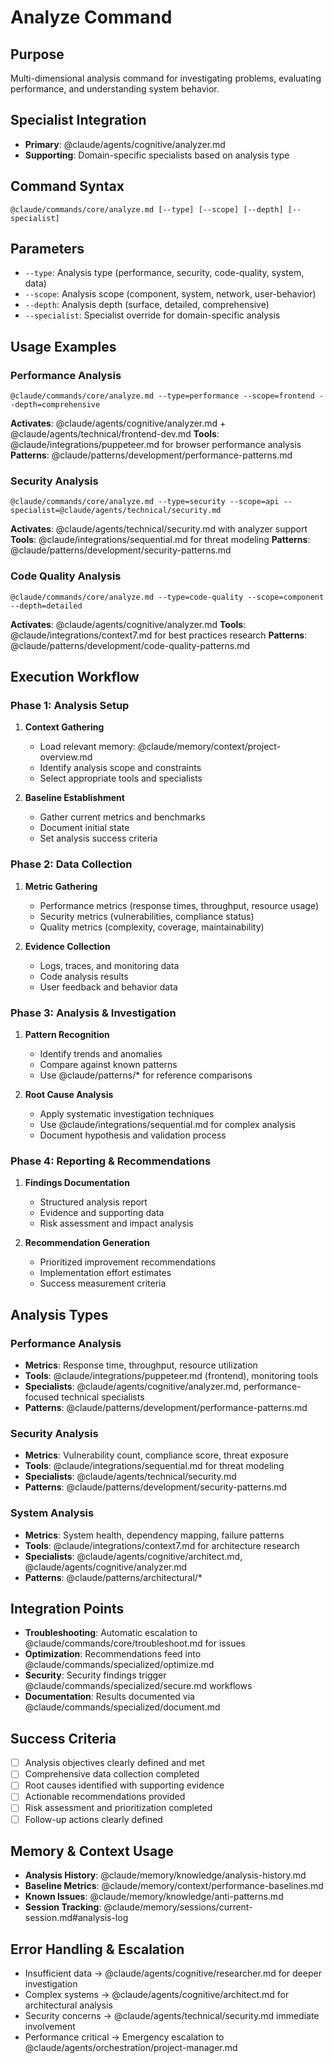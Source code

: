 # Analyze Command

## Purpose
Multi-dimensional analysis command for investigating problems, evaluating performance, and understanding system behavior.

## Specialist Integration
- **Primary**: @claude/agents/cognitive/analyzer.md
- **Supporting**: Domain-specific specialists based on analysis type

## Command Syntax
```
@claude/commands/core/analyze.md [--type] [--scope] [--depth] [--specialist]
```

## Parameters
- `--type`: Analysis type (performance, security, code-quality, system, data)
- `--scope`: Analysis scope (component, system, network, user-behavior)
- `--depth`: Analysis depth (surface, detailed, comprehensive)
- `--specialist`: Specialist override for domain-specific analysis

## Usage Examples

### Performance Analysis
```
@claude/commands/core/analyze.md --type=performance --scope=frontend --depth=comprehensive
```
**Activates**: @claude/agents/cognitive/analyzer.md + @claude/agents/technical/frontend-dev.md
**Tools**: @claude/integrations/puppeteer.md for browser performance analysis
**Patterns**: @claude/patterns/development/performance-patterns.md

### Security Analysis
```
@claude/commands/core/analyze.md --type=security --scope=api --specialist=@claude/agents/technical/security.md
```
**Activates**: @claude/agents/technical/security.md with analyzer support
**Tools**: @claude/integrations/sequential.md for threat modeling
**Patterns**: @claude/patterns/development/security-patterns.md

### Code Quality Analysis
```
@claude/commands/core/analyze.md --type=code-quality --scope=component --depth=detailed
```
**Activates**: @claude/agents/cognitive/analyzer.md
**Tools**: @claude/integrations/context7.md for best practices research
**Patterns**: @claude/patterns/development/code-quality-patterns.md

## Execution Workflow

### Phase 1: Analysis Setup
1. **Context Gathering**
   - Load relevant memory: @claude/memory/context/project-overview.md
   - Identify analysis scope and constraints
   - Select appropriate tools and specialists

2. **Baseline Establishment**
   - Gather current metrics and benchmarks
   - Document initial state
   - Set analysis success criteria

### Phase 2: Data Collection
1. **Metric Gathering**
   - Performance metrics (response times, throughput, resource usage)
   - Security metrics (vulnerabilities, compliance status)
   - Quality metrics (complexity, coverage, maintainability)

2. **Evidence Collection**
   - Logs, traces, and monitoring data
   - Code analysis results
   - User feedback and behavior data

### Phase 3: Analysis & Investigation
1. **Pattern Recognition**
   - Identify trends and anomalies
   - Compare against known patterns
   - Use @claude/patterns/* for reference comparisons

2. **Root Cause Analysis**
   - Apply systematic investigation techniques
   - Use @claude/integrations/sequential.md for complex analysis
   - Document hypothesis and validation process

### Phase 4: Reporting & Recommendations
1. **Findings Documentation**
   - Structured analysis report
   - Evidence and supporting data
   - Risk assessment and impact analysis

2. **Recommendation Generation**
   - Prioritized improvement recommendations
   - Implementation effort estimates
   - Success measurement criteria

## Analysis Types

### Performance Analysis
- **Metrics**: Response time, throughput, resource utilization
- **Tools**: @claude/integrations/puppeteer.md (frontend), monitoring tools
- **Specialists**: @claude/agents/cognitive/analyzer.md, performance-focused technical specialists
- **Patterns**: @claude/patterns/development/performance-patterns.md

### Security Analysis
- **Metrics**: Vulnerability count, compliance score, threat exposure
- **Tools**: @claude/integrations/sequential.md for threat modeling
- **Specialists**: @claude/agents/technical/security.md
- **Patterns**: @claude/patterns/development/security-patterns.md

### System Analysis
- **Metrics**: System health, dependency mapping, failure patterns
- **Tools**: @claude/integrations/context7.md for architecture research
- **Specialists**: @claude/agents/cognitive/architect.md, @claude/agents/cognitive/analyzer.md
- **Patterns**: @claude/patterns/architectural/*

## Integration Points
- **Troubleshooting**: Automatic escalation to @claude/commands/core/troubleshoot.md for issues
- **Optimization**: Recommendations feed into @claude/commands/specialized/optimize.md
- **Security**: Security findings trigger @claude/commands/specialized/secure.md workflows
- **Documentation**: Results documented via @claude/commands/specialized/document.md

## Success Criteria
- [ ] Analysis objectives clearly defined and met
- [ ] Comprehensive data collection completed
- [ ] Root causes identified with supporting evidence
- [ ] Actionable recommendations provided
- [ ] Risk assessment and prioritization completed
- [ ] Follow-up actions clearly defined

## Memory & Context Usage
- **Analysis History**: @claude/memory/knowledge/analysis-history.md
- **Baseline Metrics**: @claude/memory/context/performance-baselines.md
- **Known Issues**: @claude/memory/knowledge/anti-patterns.md
- **Session Tracking**: @claude/memory/sessions/current-session.md#analysis-log

## Error Handling & Escalation
- Insufficient data → @claude/agents/cognitive/researcher.md for deeper investigation
- Complex systems → @claude/agents/cognitive/architect.md for architectural analysis
- Security concerns → @claude/agents/technical/security.md immediate involvement
- Performance critical → Emergency escalation to @claude/agents/orchestration/project-manager.md
